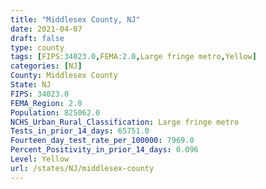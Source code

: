 ```yaml
---
title: "Middlesex County, NJ"
date: 2021-04-07
draft: false
type: county
tags: [FIPS:34023.0,FEMA:2.0,Large fringe metro,Yellow]
categories: [NJ]
County: Middlesex County
State: NJ
FIPS: 34023.0
FEMA_Region: 2.0
Population: 825062.0
NCHS_Urban_Rural_Classification: Large fringe metro
Tests_in_prior_14_days: 65751.0
Fourteen_day_test_rate_per_100000: 7969.0
Percent_Positivity_in_prior_14_days: 0.096
Level: Yellow
url: /states/NJ/middlesex-county
---
```



